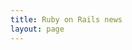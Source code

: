 ```yaml
---
title: Ruby on Rails news
layout: page
---
```


<div id="ContentGemsWidget"></div>

<script>
window.ContentGemsWidgetOptions = {
  feed_id: '4ukOLhIyPjY7VaU8HSSQ'
}

!function(){function t(){var t=a.createElement("script");t.type="text/javascript",t.async=!0,t.src="https://widgets.contentgems.com/assets/v1.0.0/website-widget.js";var e=a.getElementsByTagName("script")[0];e.parentNode.insertBefore(t,e)}var e=window,a=document;e.attachEvent?e.attachEvent("onload",t):e.addEventListener("load",t,!1)}();
</script>
